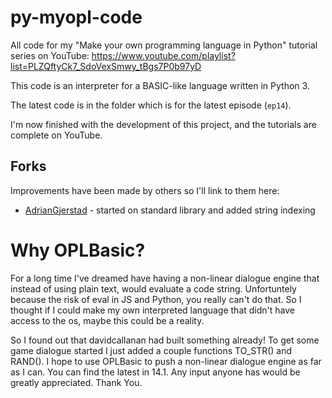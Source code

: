 # py-myopl-code

All code for my "Make your own programming language in Python" tutorial series on YouTube: https://www.youtube.com/playlist?list=PLZQftyCk7_SdoVexSmwy_tBgs7P0b97yD

This code is an interpreter for a BASIC-like language written in Python 3.

The latest code is in the folder which is for the latest episode (`ep14`).

I'm now finished with the development of this project, and the tutorials are complete on YouTube.

## Forks

Improvements have been made by others so I'll link to them here:

 - [AdrianGjerstad](https://github.com/AdrianGjerstad/py-myopl-code) - started on standard library and added string indexing

# Why OPLBasic?

For a long time I've dreamed have having a non-linear dialogue engine that instead of using plain text, would evaluate a code string. Unfortuntely because the risk of eval in JS and Python, you really can't do that. So I thought if I could make my own interpreted language that didn't have access to the os, maybe this could be a reality. 

So I found out that davidcallanan had built something already! To get some game dialogue started I just added a couple functions TO_STR() and RAND(). I hope to use OPLBasic to push a non-linear dialogue engine as far as I can. You can find the latest in 14.1. Any input anyone has would be greatly appreciated. Thank You.
